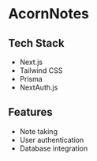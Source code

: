 # AcornNotes

## Tech Stack

- Next.js
- Tailwind CSS
- Prisma
- NextAuth.js

## Features

- Note taking
- User authentication
- Database integration
